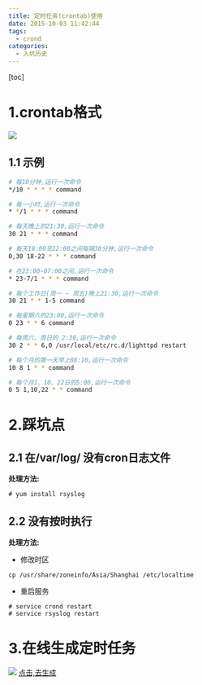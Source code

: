 ```yaml
---
title: 定时任务(crontab)使用
date: 2015-10-03 11:42:44
tags:
  - crond
categories:
  - 入坑历史
---
```


[toc]


# 1.crontab格式

![](https://52lu.github.io/directionsImg/linux/crontab.png)

## 1.1 示例
```sh
# 每10分钟,运行一次命令
*/10 * * * * command

# 每一小时,运行一次命令
* */1 * * * command

# 每天晚上的21:30,运行一次命令
30 21 * * * command

# 每天18:00至22:00之间每隔30分钟,运行一次命令
0,30 18-22 * * * command

# 在23:00~07:00之间,运行一次命令
* 23-7/1 * * * command

# 每个工作日(周一 ~ 周五)晚上21:30,运行一次命令
30 21 * * 1-5 command

# 每星期六的23:00,运行一次命令
0 23 * * 6 command

# 每周六、周日的 2:30,运行一次命令
30 2 * * 6,0 /usr/local/etc/rc.d/lighttpd restart

# 每个月的第一天早上08:10,运行一次命令
10 8 1 * * command

# 每个月1、10、22日的5:00,运行一次命令
0 5 1,10,22 * * command
```


# 2.踩坑点
## 2.1 在/var/log/ 没有cron日志文件

**处理方法:**

```$xslt
# yum install rsyslog 
```


## 2.2 没有按时执行

**处理方法:**

- 修改时区

```$xslt
cp /usr/share/zoneinfo/Asia/Shanghai /etc/localtime
```

- 重启服务

```$xslt
# service crond restart
# service rsyslog restart
```


# 3.在线生成定时任务
![](https://52lu.github.io/directionsImg/other/crontab-make.png)
[点击,去生成](https://crontab-generator.org/)



